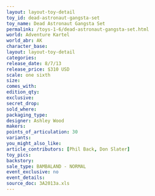 ```yaml
---
layout: layout-toy-detail 
toy_id: dead-astronaut-gangsta-set
toy_name: Dead Astronaut Gangsta Set
permalink: /toys-1-6/dead-astronaut-gangsta-set.html
world: Adventure Kartel
world_abr: AK
character_base: 
layout: layout-toy-detail
categories: 
release_date: 8/7/13
release_price: $310 USD
scale: one sixth
size: 
comes_with: 
edition_qty: 
exclusive: 
secret_drop: 
sold_where: 
packaging_type: 
designer: Ashley Wood
makers: 
points_of_articulation: 30
variants: 
you_might_also_like: 
article_contributors: [Phil Back, Don Slater]
toy_pics: 
backstory: 
sale_type: BAMBALAND - NORMAL
event_exclusive: no
event_details: 
source_doc: 3A2013a.xls
---
```

